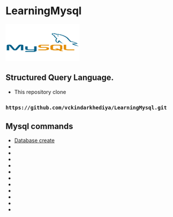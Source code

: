 # LearningMysql

<code align=center><img src="https://github.com/devicons/devicon/blob/master/icons/mysql/mysql-original-wordmark.svg" title="mysql" alt="mysql" width="200" height="100"/></code>

## Structured Query Language.

* This repository clone
### `https://github.com/vckindarkhediya/LearningMysql.git`

## Mysql commands

* [Database create ](https://github.com/vckindarkhediya/LearningMysql/blob/mysql/Day-1-Learning/index.html)
* []()
* []()
* []()
* []()
* []()
* []()
* []()
* []()
* []()
* []()
* []()